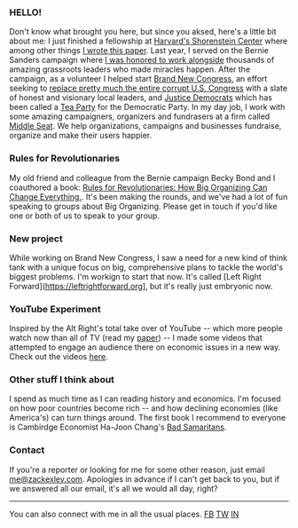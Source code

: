 ### HELLO!
Don't know what brought you here, but since you aksed, here's a little bit about me: I just finished a fellowship at [Harvard's Shorenstein Center](http://news.harvard.edu/gazette/story/newsplus/shorenstein-center-announces-spring-2017-fellows/) where among other things  [I wrote this paper](https://shorensteincenter.org/anatomy-of-alt-right-youtuber/). Last year, I served on the Bernie Sanders campaign where [I was honored to work alongside](https://www.bloomberg.com/politics/features/2016-02-24/behind-bernie-sanders-revolution-lies-a-meticulously-engineered-grassroots-network) thousands of amazing grassroots leaders who made miracles happen. After the campaign, as a volunteer I helped start [Brand New Congress](http://brandnewcongress.org), an effort seeking to [replace pretty much the entire corrupt U.S. Congress](https://www.thenation.com/article/is-brand-new-congress-the-future-of-progressive-politics/) with a slate of honest and visionary local leaders, and [Justice Democrats](https://justicedemocrats.com/) which has been called a [Tea Party](https://www.washingtonpost.com/news/post-politics/wp/2017/01/23/progressives-launch-justice-democrats-to-counter-primary-corporate-legislators/) for the Democratic Party. In my day job, I work with some amazing campaigners, organizers and fundrasers at a firm called [Middle Seat](https://middleseat.co). We help organizations, campaigns and businesses fundraise, organize and make their users happier.

### Rules for Revolutionaries

My old friend and colleague from the Bernie campaign Becky Bond and I coauthored a book: [Rules for Revolutionaries: How Big Organizing Can Change Everything.](https://www.amazon.com/Rules-Revolutionaries-Organizing-Change-Everything-ebook/dp/B01MG20YZ0). It's been making the rounds, and we've had a lot of fun speaking to groups about Big Organizing. Please get in touch if you'd like one or both of us to speak to your group.

### New project

While working on Brand New Congress, I saw a need for a new kind of think tank with a unique focus on big, comprehensive plans to tackle the world's biggest problems. I'm workign to start that now. It's called [Left Right Forward](https://leftrightforward.org], but it's really just embryonic now.

### YouTube Experiment 

Inspired by the Alt Right's total take over of YouTube -- which more people watch now than all of TV (read my [paper](https://shorensteincenter.org/anatomy-of-alt-right-youtuber/)) -- I made some videos that attempted to engage an audience there on economic issues in a new way. Check out the videos [here](https://www.youtube.com/channel/UCVrE6_b8mFBXkodk6gO54rg). 

### Other stuff I think about
I spend as much time as I can reading history and economics. I'm focused on how poor countries become rich -- and how declining economies (like America's) can turn things around. The first book I recommend to everyone is Cambirdge Economist Ha-Joon Chang's [Bad Samaritans](https://www.amazon.com/dp/B003Z9L4NA/).

### Contact
If you're a reporter or looking for me for some other reason, just email me@zackexley.com. Apologies in advance if I can't get back to you, but if we answered all our email, it's all we would all day, right? 


_______

You can also connect with me in all the usual places. 
[FB](http://facebook.com/zackexley) [TW](http://twitter.com/zackexley) [IN](https://www.instagram.com/zackexley/)

